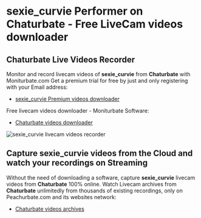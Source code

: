 # sexie_curvie Performer on Chaturbate - Free LiveCam videos downloader

## Chaturbate Live Videos Recorder

Monitor and record livecam videos of **sexie_curvie** from **Chaturbate** with Moniturbate.com
Get a premium trial for free by just and only registering with your Email address:
* [sexie_curvie Premium videos downloader](https://moniturbate.com/request-demo-licence-key.html)

Free livecam videos downloader - Moniturbate Software:
* [Chaturbate videos downloader](https://moniturbate.com/moniturbate-download-software.html)

![sexie_curvie livecam videos recorder](https://peachurnet.com/templates/moniturbate-software.png)


## Capture sexie_curvie videos from the Cloud and watch your recordings on Streaming

Without the need of downloading a software, capture **sexie_curvie** livecam videos from **Chaturbate** 100% online.
Watch Livecam archives from **Chaturbate** unlimitedly from thousands of existing recordings, only on Peachurbate.com and its websites network:
* [Chaturbate videos archives](https://peachurnet.com/)